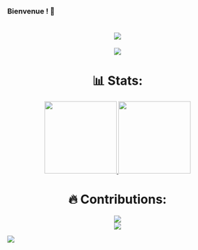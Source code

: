 ### Bienvenue ! 👋
<h1 align="center">
  <a href="https://github.com/TheSunnyBoy93">
    <img src="https://readme-typing-svg.herokuapp.com/?lines=Hello,+World!;Je+m'appelle+Louis+Moulin.;Bienvenue+sur+mon+profil!&center=true&size=27">
  </a>
</h1>

<p align="center">
  <a href="https://github.com/TheSunnyBoy93">
    <img src="https://github-profile-trophy.vercel.app/?username=MoulinLouis&theme=monokai&column=8&no-frame=true&no-bg=true">
  </a>
</p>

<h1 align="center"> 📊 Stats: </h1>

<p align="center">
  <a href="https://github.com/TheSunnyBoy93">
    <img src="https://github-readme-stats.vercel.app/api?username=MoulinLouis&show_icons=true&bg_color=0d1117&text_color=FFF&border_color=444" height="165">
  </a>
  <a href="https://github.com/TheSunnyBoy93">
    <img src="https://github-readme-stats.vercel.app/api/top-langs/?username=MoulinLouis&layout=compact&bg_color=0d1117&text_color=FFF&border_color=444"  height="165">
  </a>
</p>
<h1 align="center"> 🔥 Contributions: </h1>
<p align="center">
  <a href="https://github.com/TheSunnyBoy93">
    <img src="http://github-readme-streak-stats.herokuapp.com?user=MoulinLouis&theme=react&background=0d1117&border=666">
  </a>
  <br>
  <a href="https://github.com/TheSunnyBoy93">
    <img src="https://activity-graph.herokuapp.com/graph?username=MoulinLouis&theme=react-dark&hide_border=true">
  </a>
</p>

<a href="https://github.com/TheSunnyBoy93">
  <img src="https://shields-io-visitor-counter.herokuapp.com/badge?page=MoulinLouis.MoulinLouis&style=for-the-badge">
<a>
